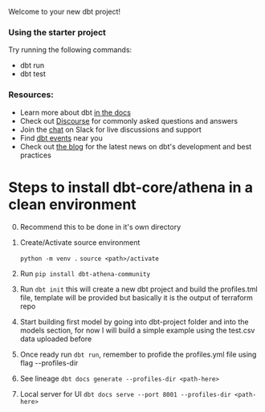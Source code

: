 Welcome to your new dbt project!

### Using the starter project

Try running the following commands:
- dbt run
- dbt test


### Resources:
- Learn more about dbt [in the docs](https://docs.getdbt.com/docs/introduction)
- Check out [Discourse](https://discourse.getdbt.com/) for commonly asked questions and answers
- Join the [chat](https://community.getdbt.com/) on Slack for live discussions and support
- Find [dbt events](https://events.getdbt.com) near you
- Check out [the blog](https://blog.getdbt.com/) for the latest news on dbt's development and best practices


# Steps to install dbt-core/athena in a clean environment 

0. Recommend this to be done in it's own directory

1. Create/Activate source environment 

	`python -m venv .`
	`source <path>/activate`

2. Run `pip install dbt-athena-community`

3. Run `dbt init` this will create a new dbt project and build the profiles.tml file, template will be provided but basically it is the output of terraform repo

4. Start building first model by going into dbt-project folder and into the models section, for now I will build a simple example using the test.csv data uploaded before

5. Once ready run `dbt run`, remember to profide the profiles.yml file using flag --profiles-dir <path-here>

6. See lineage `dbt docs generate --profiles-dir <path-here>`

7. Local server for UI `dbt docs serve --port 8001 --profiles-dir <path-here>`